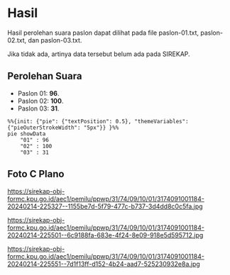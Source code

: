 # Hasil

Hasil perolehan suara paslon dapat dilihat pada file paslon-01.txt, paslon-02.txt, dan paslon-03.txt.

Jika tidak ada, artinya data tersebut belum ada pada SIREKAP.

## Perolehan Suara

 * Paslon 01: **96**.
 * Paslon 02: **100**.
 * Paslon 03: **31**.

```mermaid
%%{init: {"pie": {"textPosition": 0.5}, "themeVariables": {"pieOuterStrokeWidth": "5px"}} }%%
pie showData
    "01" : 96
    "02" : 100
    "03" : 31
```
## Foto C Plano

https://sirekap-obj-formc.kpu.go.id/aec1/pemilu/ppwp/31/74/09/10/01/3174091001184-20240214-225327--1155be7d-5f79-477c-b737-3d4dd8c0c5fa.jpg

https://sirekap-obj-formc.kpu.go.id/aec1/pemilu/ppwp/31/74/09/10/01/3174091001184-20240214-225501--6c9188fa-683e-4f24-8e09-918e5d595712.jpg

https://sirekap-obj-formc.kpu.go.id/aec1/pemilu/ppwp/31/74/09/10/01/3174091001184-20240214-225551--7d1f13ff-d152-4b24-aad7-525230932e8a.jpg
